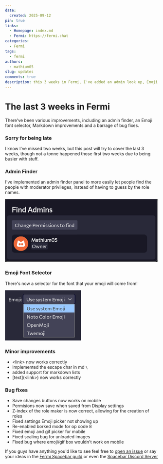 ```yaml
---
date:
  created: 2025-09-12
pin: true
links:
  - Homepage: index.md
  - Fermi: https://fermi.chat
categories:
  - Fermi
tags:
  - fermi
authors:
  - mathium05
slug: updates
comments: true
description: this 3 weeks in Fermi, I've added an admin look up, Emoji font selector, and implemented more markdown stuff
---
```

# The last 3 weeks in Fermi

There've been various improvements, including an admin finder, an Emoji font selector, Markdown improvements and a barrage of bug fixes. 

<!-- more -->
### Sorry for being late
I know I've missed two weeks, but this post will try to cover the last 3 weeks, though not a tonne happened those first two weeks due to being busier with stuff.

### Admin Finder
I've implemented an admin finder panel to more easily let people find the people with moderator privileges, instead of having to guess by the role names.

![](../assets/updates-29_20250912231301885.png)

### Emoji Font Selector
There's now a selector for the font that your emoji will come from!

![](../assets/updates-29_20250912231112855.png)
### Minor improvements
* <link\> now works correctly
* Implemented the escape char in md `\`
* added support for markdown lists
* \[text\](<link\>) now works correctly

### Bug fixes
* Save changes buttons now works on mobile
* Permisions now save when saved from Display settings
* Z-index of the role maker is now correct, allowing for the creation of roles
* Fixed settings Emoji picker not showing up
* Re-enabled borked mode for op code 8
* Fixed emoji and gif picker for mobile
* Fixed scaling bug for unloaded images
* Fixed bug where emoji/gif box wouldn't work on mobile

If you guys have anything you'd like to see feel free to [open an issue](https://github.com/MathMan05/Fermi/issues/new) or say your ideas in the [Fermi Spacebar guild](https://fermi.chat/invite/USgYJo?instance=https%3A%2F%2Fspacebar.chat) or even the [Spacebar Discord Server](https://discord.gg/JDjMXTGeY9)

